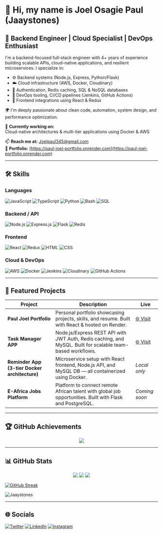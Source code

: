 # 👋 Hi, my name is Joel Osagie Paul (Jaaystones)

## 🚀 Backend Engineer | Cloud Specialist | DevOps Enthusiast

I'm a backend-focused full-stack engineer with 4+ years of experience building scalable APIs, cloud-native applications, and resilient microservices. I specialize in:
- ⚙️ Backend systems (Node.js, Express, Python/Flask)
- ☁️ Cloud infrastructure (AWS, Docker, Cloudinary)
- 🔐 Authentication, Redis caching, SQL & NoSQL databases
- 🧪 DevOps tooling, CI/CD pipelines (Jenkins, GitHub Actions)
- 🧰 Frontend integrations using React & Redux

🌍 I'm deeply passionate about clean code, automation, system design, and performance optimization.

🎯 **Currently working on:**  
Cloud-native architectures & multi-tier applications using Docker & AWS

📫 **Reach me at:** [Joelpaul345@gmail.com](mailto:Joelpaul345@gmail.com)  
🔗 **Portfolio:** [https://paul-joel-portfolio.onrender.com](https://paul-joel-portfolio.onrender.com)

---

## 🛠️ Skills

### Languages  
![JavaScript](https://img.shields.io/badge/JavaScript-F7DF1E?style=flat&logo=javascript&logoColor=black)
![TypeScript](https://img.shields.io/badge/TypeScript-3178C6?style=flat&logo=typescript&logoColor=white)
![Python](https://img.shields.io/badge/Python-3776AB?style=flat&logo=python&logoColor=white)
![Bash](https://img.shields.io/badge/Bash-121011?style=flat&logo=gnu-bash&logoColor=white)
![SQL](https://img.shields.io/badge/SQL-336791?style=flat&logo=postgresql&logoColor=white)

### Backend / API  
![Node.js](https://img.shields.io/badge/Node.js-339933?style=flat&logo=node.js&logoColor=white)
![Express.js](https://img.shields.io/badge/Express.js-000000?style=flat&logo=express&logoColor=white)
![Flask](https://img.shields.io/badge/Flask-000000?style=flat&logo=flask&logoColor=white)
![Redis](https://img.shields.io/badge/Redis-DC382D?style=flat&logo=redis&logoColor=white)

### Frontend  
![React](https://img.shields.io/badge/React-61DAFB?style=flat&logo=react&logoColor=black)
![Redux](https://img.shields.io/badge/Redux-764ABC?style=flat&logo=redux&logoColor=white)
![HTML](https://img.shields.io/badge/HTML-E34F26?style=flat&logo=html5&logoColor=white)
![CSS](https://img.shields.io/badge/CSS-1572B6?style=flat&logo=css3&logoColor=white)

### Cloud & DevOps  
![AWS](https://img.shields.io/badge/AWS-232F3E?style=flat&logo=amazon-aws&logoColor=white)
![Docker](https://img.shields.io/badge/Docker-2496ED?style=flat&logo=docker&logoColor=white)
![Jenkins](https://img.shields.io/badge/Jenkins-D24939?style=flat&logo=jenkins&logoColor=white)
![Cloudinary](https://img.shields.io/badge/Cloudinary-3448C5?style=flat&logo=cloudinary&logoColor=white)
![GitHub Actions](https://img.shields.io/badge/GitHub_Actions-2088FF?style=flat&logo=github-actions&logoColor=white)

---

## 🚀 Featured Projects

| Project | Description | Live |
|--------|-------------|------|
| **Paul Joel Portfolio** | Personal portfolio showcasing projects, skills, and resume. Built with React & hosted on Render. | [🌐 Visit](https://paul-joel-portfolio.onrender.com) |
| **Task Manager APP** | Node.js/Express REST API with JWT Auth, Redis caching, and MySQL. Built for scalable team-based workflows. | [🌐 Visit](https://stonegrowth.onrender.com/) |
| **Reminder App (3-tier Docker architecture)** | Microservice setup with React frontend, Node.js API, and MySQL DB — all containerized using Docker. | *Local only* |
| **E-Africa Jobs Platform** | Platform to connect remote African talent with global job opportunities. Built with Flask and PostgreSQL. | *Coming soon* |

---

## 🏆 GitHub Achievements

<p align="center">
  <img src="https://github-profile-trophy.vercel.app/?username=Jaaystones&theme=algolia&row=1&margin-w=10&no-bg=true" />
</p>

---

## 📊 GitHub Stats

<p align="center">
  <img src="https://github-readme-stats.vercel.app/api?username=Jaaystones&show_icons=true&theme=tokyonight&count_private=true&hide=contribs" />
  <img src="https://github-readme-stats.vercel.app/api/top-langs/?username=Jaaystones&layout=compact&theme=tokyonight" />
  <img src="http://github-readme-streak-stats.herokuapp.com?user=Jaaystones&theme=tokyonight&mode=weekly" />
</p>

[![GitHub Streak](http://github-readme-streak-stats.herokuapp.com?user=Jaaystones&theme=blood-dark&date_format=M%20j%5B%2C%20Y%5D&mode=weekly)](https://git.io/streak-stats)

<img src="https://github-profile-summary-cards.vercel.app/api/cards/profile-details?username=Jaaystones&theme=radical" alt="Jaaystones">

---

## 🌐 Socials

<p>
  <a href="https://twitter.com/Jaaystones" target="_blank"><img alt="Twitter" src="https://img.shields.io/badge/Twitter-1DA1F2?style=flat&logo=twitter&logoColor=white" /></a>
  <a href="https://www.linkedin.com/in/paul-joel-872748127" target="_blank"><img alt="LinkedIn" src="https://img.shields.io/badge/LinkedIn-0077B5?style=flat&logo=linkedin&logoColor=white" /></a>
  <a href="https://instagram.com/jaaystones?igshid=NDk5N2NlZjQ=" target="_blank"><img alt="Instagram" src="https://img.shields.io/badge/Instagram-E4405F?style=flat&logo=instagram&logoColor=white" /></a>
</p>

